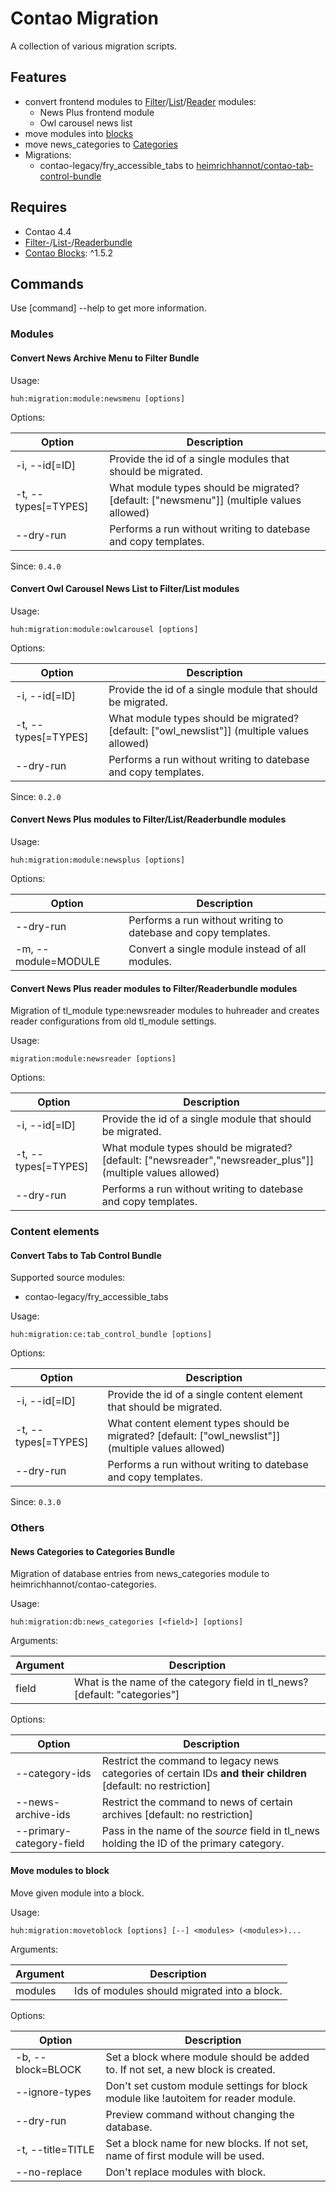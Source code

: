 # Contao Migration

A collection of various migration scripts.

## Features
* convert frontend modules to [Filter](https://github.com/heimrichhannot/contao-filter-bundle)/[List](https://github.com/heimrichhannot/contao-list-bundle)/[Reader](https://github.com/heimrichhannot/contao-reader-bundle) modules:
    * News Plus frontend module
    * Owl carousel news list
* move modules into [blocks](https://github.com/heimrichhannot/contao-blocks)
* move news_categories to [Categories](https://github.com/heimrichhannot/contao-categories-bundle)
* Migrations:
    * contao-legacy/fry_accessible_tabs to [heimrichhannot/contao-tab-control-bundle](https://github.com/heimrichhannot/contao-tab-control-bundle)
    

## Requires

* Contao 4.4
* [Filter-](https://github.com/heimrichhannot/contao-filter-bundle)/[List-](https://github.com/heimrichhannot/contao-list-bundle)/[Readerbundle](https://github.com/heimrichhannot/contao-reader-bundle)
* [Contao Blocks](https://github.com/heimrichhannot/contao-blocks): ^1.5.2



## Commands

Use [command] --help to get more information.


### Modules

#### Convert News Archive Menu to Filter Bundle 

Usage: 
```
huh:migration:module:newsmenu [options]
```

Options:

Option              | Description
--------------------|-----
-i, --id[=ID]       | Provide the id of a single modules that should be migrated.
-t, --types[=TYPES] | What module types should be migrated? [default: ["newsmenu"]] (multiple values allowed)
--dry-run           | Performs a run without writing to datebase and copy templates.

Since: `0.4.0`

#### Convert Owl Carousel News List to Filter/List modules

Usage: 
```
huh:migration:module:owlcarousel [options]
```

Options:

Option              | Description
--------------------|-----
-i, --id[=ID]       | Provide the id of a single module that should be migrated.
-t, --types[=TYPES] | What module types should be migrated? [default: ["owl_newslist"]] (multiple values allowed)
--dry-run           | Performs a run without writing to datebase and copy templates.

Since: `0.2.0`

#### Convert News Plus modules to Filter/List/Readerbundle modules

Usage:
```
huh:migration:module:newsplus [options]
```
  
Options:

Option              | Description
--------------------|-----
--dry-run           | Performs a run without writing to datebase and copy templates.
-m, --module=MODULE | Convert a single module instead of all modules.

#### Convert News Plus reader modules to Filter/Readerbundle modules

Migration of tl_module type:newsreader modules to huhreader and creates reader configurations from old tl_module settings.

Usage:
```
migration:module:newsreader [options]
```

Options:

Option              | Description
--------------------|-----
-i, --id[=ID]       |Provide the id of a single module that should be migrated.
-t, --types[=TYPES] | What module types should be migrated? [default: ["newsreader","newsreader_plus"]] (multiple values allowed)
--dry-run           | Performs a run without writing to datebase and copy templates.



### Content elements

#### Convert Tabs to Tab Control Bundle

Supported source modules:
* contao-legacy/fry_accessible_tabs

Usage: 
```
huh:migration:ce:tab_control_bundle [options]
```

Options:

Option              | Description
--------------------|-----
-i, --id[=ID]       | Provide the id of a single content element that should be migrated.
-t, --types[=TYPES] | What content element types should be migrated? [default: ["owl_newslist"]] (multiple values allowed)
--dry-run           | Performs a run without writing to datebase and copy templates.

Since: `0.3.0`



### Others


#### News Categories to Categories Bundle

Migration of database entries from news_categories module to heimrichhannot/contao-categories.

Usage:
```
huh:migration:db:news_categories [<field>] [options]
```

Arguments:

Argument | Description
---------|------------
 field | What is the name of the category field in tl_news? [default: "categories"]
 
Options:

Option                   | Description
-------------------------|------------
--category-ids           | Restrict the command to legacy news categories of certain IDs **and their children** [default: no restriction]
--news-archive-ids       | Restrict the command to news of certain archives [default: no restriction]
--primary-category-field | Pass in the name of the *source* field in tl_news holding the ID of the primary category.


#### Move modules to block

Move given module into a block.

Usage:
```
huh:migration:movetoblock [options] [--] <modules> (<modules>)...
```

Arguments:

Argument | Description
---------|------------
modules  |Ids of modules should migrated into a block.

Options:

Option                 | Description
-----------------------|-----
  -b, --block=BLOCK    | Set a block where module should be added to. If not set, a new block is created.
      --ignore-types   | Don't set custom module settings for block module like !autoitem for reader module.
      --dry-run        | Preview command without changing the database.
  -t, --title=TITLE    | Set a block name for new blocks. If not set, name of first module will be used.
      --no-replace     | Don't replace modules with block.
